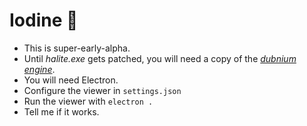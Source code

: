 # Iodine 🐢

* This is super-early-alpha.
* Until *halite.exe* gets patched, you will need a copy of the *[dubnium engine](https://github.com/fohristiwhirl/dubnium)*.
* You will need Electron.
* Configure the viewer in `settings.json`
* Run the viewer with `electron .`
* Tell me if it works.

